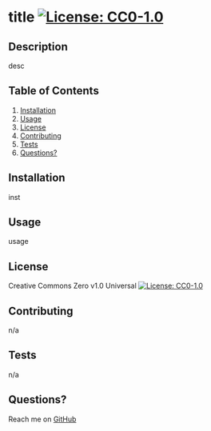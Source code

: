 # title [![License: CC0-1.0](https://licensebuttons.net/l/zero/1.0/80x15.png)](http://creativecommons.org/publicdomain/zero/1.0/)
## Description
desc
## Table of Contents
1. [Installation](https://github.com/rau1avi1a/title#installation)
2. [Usage](https://github.com/rau1avi1a/title#usage)
3. [License](https://github.com/rau1avi1a/title#license)
4. [Contributing](https://github.com/rau1avi1a/title#contributing)
5. [Tests](https://github.com/rau1avi1a/title#tests)
6. [Questions?](https://github.com/rau1avi1a/title#questions)
## Installation
inst
## Usage
usage
## License
Creative Commons Zero v1.0 Universal [![License: CC0-1.0](https://licensebuttons.net/l/zero/1.0/80x15.png)](http://creativecommons.org/publicdomain/zero/1.0/)
## Contributing
n/a
## Tests
n/a
## Questions?
Reach me on [GitHub](https://github.com/rau1avi1a)